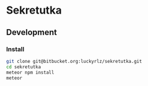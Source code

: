 # Sekretutka
## Development
### Install
```bash
git clone git@bitbucket.org:luckyrlz/sekretutka.git
cd sekretutka
meteor npm install
meteor
```
